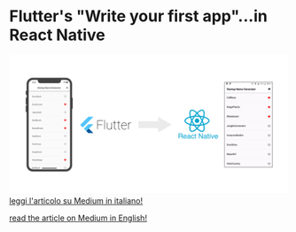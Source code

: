 # Flutter's "Write your first app"...in React Native
![image](https://github.com/mattveraldi/flutter_react_demo/blob/master/Wide.jpeg)
[leggi l'articolo su Medium in italiano!](https://medium.com/@mattveraldi/flutter-write-your-first-flutter-app-in-react-native-ita-4ec662d94f91)

[read the article on Medium in English!](https://medium.com/@mattveraldi/flutter-write-your-first-flutter-app-in-react-native-1e468ab8655b)